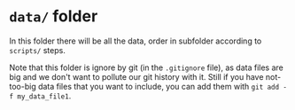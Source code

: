 # `data/` folder

In this folder there will be all the data, order in subfolder according to `scripts/` steps.

Note that this folder is ignore by git (in the `.gitignore` file), as data files are big and we don't want to pollute our git history with it.
Still if you have not-too-big data files that you want to include, you can add them with `git add -f my_data_file1`.

